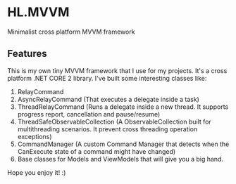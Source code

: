 # HL.MVVM
Minimalist cross platform MVVM framework

## Features

This is my own tiny MVVM framework that I use for my projects. It's a cross platform .NET CORE 2 library.
I've built some interesting classes like:

1. RelayCommand
2. AsyncRelayCommand (That executes a delegate inside a task)
3. ThreadRelayCommand (Runs a delegate inside a new thread. It supports progress report, cancellation and pause/resume)
4. ThreadSafeObservableCollection (A ObservableCollection built for multithreading scenarios. It prevent cross threading operation exceptions)
5. CommandManager (A custom Command Manager that detects when the CanExecute state of a command might have changed)
6. Base classes for Models and ViewModels that will give you a big hand.

Hope you enjoy it! :)
